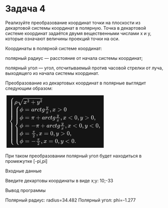 # Задача 4
Реализуйте преобразование координат точки на плоскости из декартовой системы координат в полярную. Точка в декартовой системе координат задаётся двумя вещественными числами x и y, которые означают величины проекций точки на оси.

Координаты в полярной системе координат:

полярный радиус — расстояние от начала системы координат;

полярный угол — угол, отсчитываемый против часовой стрелки от луча, выходящего из начала системы координат.

Преобразование из декартовых координат в полярные выглядит следующим образом:

‌   ![Alt text](image.png)

При таком преобразовании полярный угол будет находиться в промежутке ‌[-pi,pi]

Входные данные

Введите декартовы координаты в виде x;y: 10;-33

Вывод программы

Полярный радиус: radius=34.482
Полярный угол: phi=-1.277